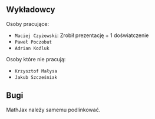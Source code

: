 ## Wykładowcy

Osoby pracujące: 

* `Maciej Czyżewski`: Zrobił prezentację + 1 doświatczenie
* `Paweł Poczobut`
* `Adrian Koźluk`

Osoby które nie pracują: 

* `Krzysztof Małysa`
* `Jakub Szcześniak`

## Bugi
MathJax należy samemu podlinkować.
